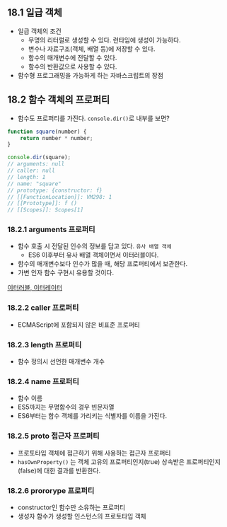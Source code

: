 ## 18.1 일급 객체

- 일급 객체의 조건
    - 무명의 리터럴로 생성할 수 있다. 런타임에 생성이 가능하다.
    - 변수나 자료구조(객체, 배열 등)에 저장할 수 있다.
    - 함수의 매개변수에 전달할 수 있다.
    - 함수의 반환값으로 사용할 수 있다.
- 함수형 프로그래밍을 가능하게 하는 자바스크립트의 장점

## 18.2 함수 객체의 프로퍼티

- 함수도 프로퍼티를 가진다. `console.dir()`로 내부를 보면?

```jsx
function square(number) {
    return number * number;
}

console.dir(square);
// arguments: null
// caller: null
// length: 1
// name: "square"
// prototype: {constructor: f}
// [[FunctionLocation]]: VM298: 1
// [[Prototype]]: f ()
// [[Scopes]]: Scopes[1]
```

### 18.2.1 arguments 프로퍼티

- 함수 호출 시 전달된 인수의 정보를 담고 있다. `유사 배열 객체`
    - ES6 이후부터 유사 배열 객체이면서 이터러블이다.
- 함수의 매개변수보다 인수가 많을 때, 해당 프로퍼티에서 보관한다.
- 가변 인자 함수 구현시 유용할 것이다.

[이터러블, 이터레이터](https://www.notion.so/b22b7444063047c4ac23f70dffc8aee3) 

### 18.2.2 caller 프로퍼티

- ECMAScript에 포함되지 않은 비표준 프로퍼티

### 18.2.3 length 프로퍼티

- 함수 정의시 선언한 매개변수 개수

### 18.2.4 name 프로퍼티

- 함수 이름
- ES5까지는 무명함수의 경우 빈문자열
- ES6부터는 함수 객체를 가리키는 식별자를 이름을 가진다.

### 18.2.5 __proto__ 접근자 프로퍼티

- 프로토타입 객체에 접근하기 위해 사용하는 접근자 프로퍼티
- `hasOwnProperty()` 는 객체 고유의 프로퍼티인지(true) 상속받은 프로퍼티인지(false)에 대한 결과를 반환한다.

### 18.2.6 prororype 프로퍼티

- constructor인 함수만 소유하는 프로퍼티
- 생성자 함수가 생성할 인스턴스의 프로토타입 객체